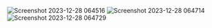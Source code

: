 ![Screenshot 2023-12-28 064516](https://github.com/Thoreeq16/Pertemuan12/assets/115150185/f54ea5fd-7e01-4f62-894e-5035aff11059)
![Screenshot 2023-12-28 064714](https://github.com/Thoreeq16/Pertemuan12/assets/115150185/82cd6f49-a3d7-4e61-bc06-9ad789ae3699)
![Screenshot 2023-12-28 064729](https://github.com/Thoreeq16/Pertemuan12/assets/115150185/fa05b54a-b4e6-4928-a5fe-5f013d8980a2)
